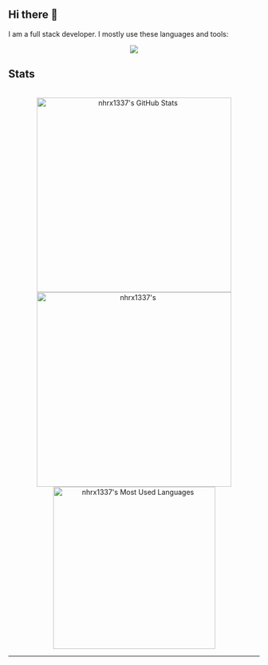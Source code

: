 ## Hi there 👋

<!--
**nhrx1337/nhrx1337** is a ✨ _special_ ✨ repository because its `README.md` (this file) appears on your GitHub profile.

Here are some ideas to get you started:

- 🔭 I’m currently working on ...
- 🌱 I’m currently learning ...
- 👯 I’m looking to collaborate on ...
- 🤔 I’m looking for help with ...
- 💬 Ask me about ...
- 📫 How to reach me: ...
- 😄 Pronouns: ...
- ⚡ Fun fact: ...
-->
I am a full stack developer. I mostly use these languages and tools:
<p align="center">
  <a href="https://skillicons.dev">
    <img src="https://skillicons.dev/icons?i=c,cpp,py,go,js,nodejs,php,html,css,mysql,bash,git,vim,linux" />
  </a>
</p>

## Stats

<br>

<div align=center>
  <img width=390 src="https://github-readme-stats.vercel.app/api?username=nhrx1337&theme=transparent&count_private=true&show_icons=true&rank_icon=github&locale=en" alt="nhrx1337's GitHub Stats" />
  <img width=390 src="https://github-readme-streak-stats.herokuapp.com/?user=nhrx1337&theme=transparent&count_private=true&border_radius=10&locale=en" alt="nhrx1337's" />
  <img width=325 src="https://github-readme-stats.vercel.app/api/top-langs?username=nhrx1337&theme=transparent&layout=donut&hide=css&langs_count=8&border_radius=10&show_icons=true&locale=en" alt="nhrx1337's Most Used Languages" />
</div>

<hr>
